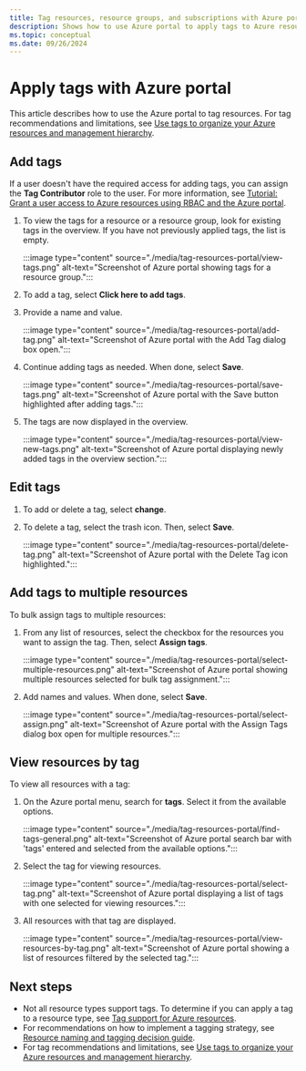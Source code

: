 ```yaml
---
title: Tag resources, resource groups, and subscriptions with Azure portal
description: Shows how to use Azure portal to apply tags to Azure resources.
ms.topic: conceptual
ms.date: 09/26/2024
---
```


# Apply tags with Azure portal

This article describes how to use the Azure portal to tag resources. For tag recommendations and limitations, see [Use tags to organize your Azure resources and management hierarchy](tag-resources.md).

## Add tags

If a user doesn't have the required access for adding tags, you can assign the **Tag Contributor** role to the user. For more information, see [Tutorial: Grant a user access to Azure resources using RBAC and the Azure portal](../../role-based-access-control/quickstart-assign-role-user-portal.md).

1. To view the tags for a resource or a resource group, look for existing tags in the overview. If you have not previously applied tags, the list is empty.

   :::image type="content" source="./media/tag-resources-portal/view-tags.png" alt-text="Screenshot of Azure portal showing tags for a resource group.":::

1. To add a tag, select **Click here to add tags**.

1. Provide a name and value.

   :::image type="content" source="./media/tag-resources-portal/add-tag.png" alt-text="Screenshot of Azure portal with the Add Tag dialog box open.":::

1. Continue adding tags as needed. When done, select **Save**.

   :::image type="content" source="./media/tag-resources-portal/save-tags.png" alt-text="Screenshot of Azure portal with the Save button highlighted after adding tags.":::

1. The tags are now displayed in the overview.

   :::image type="content" source="./media/tag-resources-portal/view-new-tags.png" alt-text="Screenshot of Azure portal displaying newly added tags in the overview section.":::

## Edit tags

1. To add or delete a tag, select **change**.

1. To delete a tag, select the trash icon. Then, select **Save**.

   :::image type="content" source="./media/tag-resources-portal/delete-tag.png" alt-text="Screenshot of Azure portal with the Delete Tag icon highlighted.":::

## Add tags to multiple resources

To bulk assign tags to multiple resources:

1. From any list of resources, select the checkbox for the resources you want to assign the tag. Then, select **Assign tags**.

   :::image type="content" source="./media/tag-resources-portal/select-multiple-resources.png" alt-text="Screenshot of Azure portal showing multiple resources selected for bulk tag assignment.":::

1. Add names and values. When done, select **Save**.

   :::image type="content" source="./media/tag-resources-portal/select-assign.png" alt-text="Screenshot of Azure portal with the Assign Tags dialog box open for multiple resources.":::

## View resources by tag

To view all resources with a tag:

1. On the Azure portal menu, search for **tags**. Select it from the available options.

   :::image type="content" source="./media/tag-resources-portal/find-tags-general.png" alt-text="Screenshot of Azure portal search bar with 'tags' entered and selected from the available options.":::

1. Select the tag for viewing resources.

   :::image type="content" source="./media/tag-resources-portal/select-tag.png" alt-text="Screenshot of Azure portal displaying a list of tags with one selected for viewing resources.":::

1. All resources with that tag are displayed.

   :::image type="content" source="./media/tag-resources-portal/view-resources-by-tag.png" alt-text="Screenshot of Azure portal showing a list of resources filtered by the selected tag.":::

## Next steps

* Not all resource types support tags. To determine if you can apply a tag to a resource type, see [Tag support for Azure resources](tag-support.md).
* For recommendations on how to implement a tagging strategy, see [Resource naming and tagging decision guide](/azure/cloud-adoption-framework/decision-guides/resource-tagging/?toc=/azure/azure-resource-manager/management/toc.json).
* For tag recommendations and limitations, see [Use tags to organize your Azure resources and management hierarchy](tag-resources.md).
